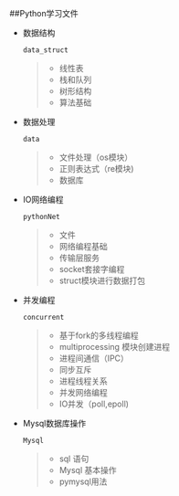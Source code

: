 ##Python学习文件
* 数据结构
    ```
    data_struct
    ```
    > - 线性表
    > - 栈和队列
    > - 树形结构
    > - 算法基础
* 数据处理
    ```
    data
    ```
    > - 文件处理（os模块）
    > - 正则表达式（re模块)
    > - 数据库
* IO网络编程
    ```
    pythonNet
    ```
    > - 文件
    > - 网络编程基础
    > - 传输层服务
    > - socket套接字编程
    > - struct模块进行数据打包
* 并发编程
    ```
    concurrent
    ```
    > - 基于fork的多线程编程
    >- multiprocessing 模块创建进程
    > - 进程间通信（IPC）
    >- 同步互斥
    >- 进程线程关系
    >- 并发网络编程
    >- IO并发（poll,epoll)
* Mysql数据库操作
    ```
    Mysql
    ```
    >- sql 语句
    >- Mysql 基本操作
    >- pymysql用法
